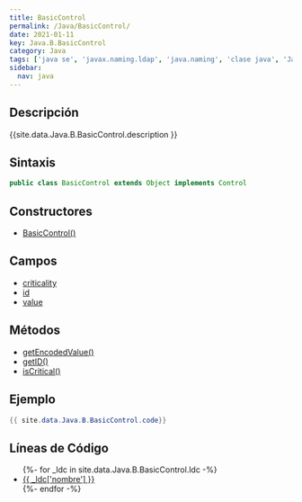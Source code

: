 ```yaml
---
title: BasicControl
permalink: /Java/BasicControl/
date: 2021-01-11
key: Java.B.BasicControl
category: Java
tags: ['java se', 'javax.naming.ldap', 'java.naming', 'clase java', 'Java 1.5']
sidebar: 
  nav: java
---
```


## Descripción
{{site.data.Java.B.BasicControl.description }}

## Sintaxis
~~~java
public class BasicControl extends Object implements Control
~~~

## Constructores
* [BasicControl()](/Java/BasicControl/BasicControl/)

## Campos
* [criticality](/Java/BasicControl/criticality)
* [id](/Java/BasicControl/id)
* [value](/Java/BasicControl/value)

## Métodos
* [getEncodedValue()](/Java/BasicControl/getEncodedValue)
* [getID()](/Java/BasicControl/getID)
* [isCritical()](/Java/BasicControl/isCritical)

## Ejemplo
~~~java
{{ site.data.Java.B.BasicControl.code}}
~~~

## Líneas de Código
<ul>
{%- for _ldc in site.data.Java.B.BasicControl.ldc -%}
   <li>
       <a href="{{_ldc['url'] }}">{{ _ldc['nombre'] }}</a>
   </li>
{%- endfor -%}
</ul>

